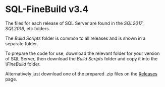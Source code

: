 ﻿# SQL-FineBuild v3.4

The files for each release of SQL Server are found in the _SQL2017_, _SQL2016_, etc folders.

The _Build Scripts_ folder is common to all releases and is shown in a separate folder.

To prepare the code for use, download the relevant folder for your version of SQL Server, then download the _Build Scripts_ folder and copy it into the _\FineBuild_ folder.  

Alternatively just download one of the prepared .zip files on the [Releases](https://github.com/SQL-FineBuild/v3.4/releases) page.
